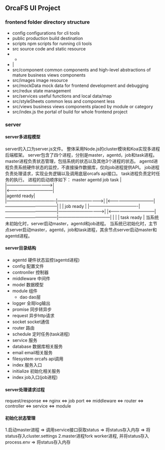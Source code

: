 ## OrcaFS UI Project

### frontend folder directory structure
 - config          configurations for cli tools
 - public          production build destination
 - scripts         npm scripts for running cli tools
 - src             source code and static resource
 - -
 - |
 - src/component   common components and high-level abstractions of mature business views components
 - src/images      image resource
 - src/mockData    mock data for frontend development and debugging
 - src/redux       state management
 - src/services    useful functions and local data/map
 - src/styleSheets common less and component less
 - src/views       business views components placed by module or category
 - src/index.js    the portal of build for whole frontend project


### server

#### server多进程模型
server的入口为server.js文件。
整体采用Node.js的cluster模块和Koa实现多进程后端框架。
server包含了四个进程，分别是master，agentd，job和task进程。
master进程负责状态管理，包括系统的状态以及其他3个进程的状态。
agentd进程负责系统硬件状态的监控，不直接操作数据库，仅向job进程提供API。
job进程负责处理请求，实现业务逻辑以及调用底层orcafs api接口。
task进程负责定时任务的执行。
进程的启动顺序如下：
  master       agentd        job         task 
    |                                
    |———————————>|                                   
    |<———————————|                  
    |agentd ready|                 
    |———————————-|———————————>|
    |<———————————|————————————|
    |            |  job ready |
    |———————————-|————————————|———————————>|
    |<———————————|————————————|————————————|
    |            |            | task ready |
当系统未初始化时，server启动master，agentd和job进程。
当系统已初始化时，主节点server启动master，agentd，job和task进程，其余节点server启动master和agentd进程。

#### server目录结构
 - agentd 硬件状态监控(agentd进程)
 - config 配置文件
 - contronller 控制器
 - middleware 中间件
 - model 数据模型
 - module 组件
	- dao dao层
  - logger 全局log输出
  - promise 同步转异步
  - request 异步http请求
  - socket socket通信
 - router 路由
 - schedule 定时任务(task进程)
 - service 服务
  - database 数据库相关服务
  - email email相关服务
  - filesystem orcafs api调用
  - index 服务入口
  - initialize 初始化相关服务
 - index job入口(job进程)

#### server处理请求过程                                  
request/response <=> nginx <=> job port <=> middleware <=> router <=> controller <=> service <=> module

#### 初始化状态管理
1.启动master进程 => 调用service接口获取status => 将status存入内存 => 将status存入cluster.settings
2.master进程fork worker进程, 并将status存入process.env => 将status存入内存